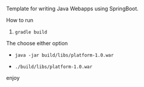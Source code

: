Template for writing Java Webapps using SpringBoot.

How to run

1. ```gradle build```

The choose either option
* ```java -jar build/libs/platform-1.0.war```

* ```./build/libs/platform-1.0.war```

enjoy